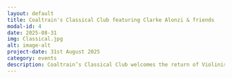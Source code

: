 ```yaml
---
layout: default
title: Coaltrain's Classical Club featuring Clarke Alonzi & friends
modal-id: 4
date: 2025-08-31
img: Classical.jpg
alt: image-alt
project-date: 31st August 2025
category: events
description: Coaltrain’s Classical Club welcomes the return of Violinist Clarke Alonzi who will be playing as a Violin duo in the first half then with classical guitar for the second set playing works from the likes of Paganini and Pleyel. All welcome, free entry though donations to the musicians involved is much appreciated and helps keep our small venue interesting. Hope to see you there.
---
```

